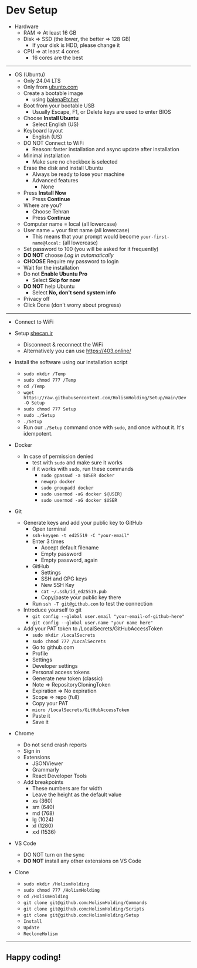 # Dev Setup

- Hardware
    - RAM => At least 16 GB
    - Disk => SSD (the lower, the better => 128 GB)
        - If your disk is HDD, please change it
    - CPU => at least 4 cores
        - 16 cores are the best

---

- OS (Ubuntu)
    - Only 24.04 LTS
    - Only from [ubunto.com](https://ubuntu.com/download/desktop/thank-you?version=24.04&architecture=amd64&lts=true)
    - Create a bootable image
        - using [balenaEtcher](https://ubuntu.com/tutorials/install-ubuntu-desktop#3-create-a-bootable-usb-stick)
    - Boot from your bootable USB
        - Usually Escape, F1, or Delete keys are used to enter BIOS
    - Choose **Install Ubuntu**
        - Select English (US)
    - Keyboard layout
        - English (US)
    - DO NOT Connect to WiFi
        - Reason: faster installation and async update after installation
    - Minimal installation
        - Make sure no checkbox is selected
    - Erase the disk and install Ubuntu
        - Always be ready to lose your machine
        - Advanced features
            - None
    - Press **Install Now**
        - Press **Continue**
    - Where are you?
        - Choose Tehran
        - Press **Continue**
    - Computer name = local (all lowercase)
    - User name = your first name (all lowercase)
        - This means that your prompt would become `your-first-name@local:` (all lowercase)
    - Set password to 100 (you will be asked for it frequently)
    - **DO NOT** choose *Log in automatically*
    - **CHOOSE** Require my password to login
    - Wait for the installation
    - Do not **Enable Ubuntu Pro**
        - Select **Skip for now**
    - **DO NOT** help Ubuntu
        - Select **No, don't send system info**
    - Privacy off
    - Click Done (don't worry about progress)

---

- Connect to WiFi
- Setup [shecan.ir](https://shecan.ir/tutorials/)
    - Disconnect & reconnect the WiFi
    - Alternatively you can use https://403.online/
- Install the software using our installation script
    - `sudo mkdir /Temp`
    - `sudo chmod 777 /Temp`
    - `cd /Temp`
    - `wget https://raw.githubusercontent.com/HolismHolding/Setup/main/Dev -O Setup`
    - `sudo chmod 777 Setup`
    - `sudo ./Setup`
    - `./Setup`
    - Run our `./Setup` command once with `sudo`, and once without it. It's idempotent.

- Docker
    - In case of permission denied
        - test with `sudo` and make sure it works
        - if it works with `sudo`, run these commands
            - `sudo gpasswd -a $USER docker`
            - `newgrp docker`
            - `sudo groupadd docker`
            - `sudo usermod -aG docker ${USER}`
            - `sudo usermod -aG docker $USER`

- Git
    - Generate keys and add your public key to GitHub
        - Open terminal
        - `ssh-keygen -t ed25519 -C "your-email"`
        - Enter 3 times
            - Accept default filename
            - Empty password
            - Empty password, again
        - GitHub
            - Settings
            - SSH and GPG keys
            - New SSH Key
            - `cat ~/.ssh/id_ed25519.pub`
            - Copy/paste your public key there
        - Run `ssh -T git@github.com` to test the connection
    - Introduce yourself to git
        - `git config --global user.email "your-email-of-github-here"`
        - `git config --global user.name "your name here"`
    - Add your PAT token to /LocalSecrets/GitHubAccessToken
        - `sudo mkdir /LocalSecrets`
        - `sudo chmod 777 /LocalSecrets`
        - Go to github.com
        - Profile
        - Settings
        - Developer settings
        - Personal access tokens
        - Generate new token (classic)
        - Note => RepositoryCloningToken
        - Expiration => No expiration
        - Scope => repo (full)
        - Copy your PAT
        - `micro /LocalSecrets/GitHubAccessToken`
        - Paste it
        - Save it

- Chrome
    - Do not send crash reports
    - Sign in
    - Extensions
        - JSONViewer
        - Grammarly
        - React Developer Tools
    - Add breakpoints
        - These numbers are for width
        - Leave the height as the default value
        - xs (360)
        - sm (640)
        - md (768)
        - lg (1024)
        - xl (1280)
        - xxl (1536)

- VS Code
    - DO NOT turn on the sync
    - **DO NOT** install any other extensions on VS Code

- Clone
    - `sudo mkdir /HolismHolding`
    - `sudo chmod 777 /HolismHolding`
    - `cd /HolismHolding`
    - `git clone git@github.com:HolismHolding/Commands`
    - `git clone git@github.com:HolismHolding/Scripts`
    - `git clone git@github.com:HolismHolding/Setup`
    - `Install`
    - `Update`
    - `RecloneHolism`

---

## Happy coding!
